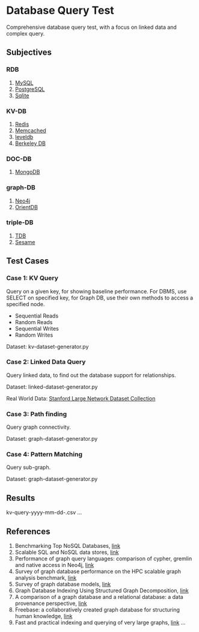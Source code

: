 # Database Query Test

Comprehensive database query test, with a focus on linked data and complex query.

## Subjectives

### RDB
1. [MySQL](http://www.mysql.com/)
2. [PostgreSQL](http://www.postgresql.org/)
3. [Sqlite](http://www.sqlite.org/)

### KV-DB
1. [Redis](http://redis.io/)
2. [Memcached](http://memcached.org/)
3. [leveldb](https://code.google.com/p/leveldb/)
4. [Berkeley DB](http://www.oracle.com/technetwork/database/database-technologies/berkeleydb/overview/index.html)

### DOC-DB
1. [MongoDB](http://www.mongodb.org/)

### graph-DB
1. [Neo4j](http://www.neo4j.org/)
2. [OrientDB](http://www.orientechnologies.com/orientdb/)

### triple-DB
1. [TDB](https://jena.apache.org/)
2. [Sesame](http://www.openrdf.org/)

## Test Cases

### Case 1: KV Query

Query on a given key, for showing baseline performance.
For DBMS, use SELECT on specified key, for Graph DB, use their own methods to access a specified node.

* Sequential Reads
* Random Reads
* Sequential Writes
* Random Writes

Dataset: kv-dataset-generator.py

### Case 2: Linked Data Query

Query linked data, to find out the database support for relationships.

Dataset: linked-dataset-generator.py

Real World Data: [Stanford Large Network Dataset Collection](http://snap.stanford.edu/data/)

### Case 3: Path finding

Query graph connectivity.

Dataset: graph-dataset-generator.py

### Case 4: Pattern Matching

Query sub-graph.

Dataset: graph-dataset-generator.py

## Results

kv-query-yyyy-mm-dd-.csv
...

## References

1. Benchmarking Top NoSQL Databases, [link](http://www.datastax.com/resources/whitepapers/benchmarking-top-nosql-databases)
2. Scalable SQL and NoSQL data stores, [link](http://dl.acm.org/citation.cfm?id=1978919)
3. Performance of graph query languages: comparison of cypher, gremlin and native access in Neo4j, [link](http://dl.acm.org/citation.cfm?id=2457351)
4. Survey of graph database performance on the HPC scalable graph analysis benchmark, [link](http://dl.acm.org/citation.cfm?id=1927590)
5. Survey of graph database models, [link](http://dl.acm.org/citation.cfm?id=1322433)
6. Graph Database Indexing Using Structured Graph Decomposition, [link](http://ieeexplore.ieee.org/xpl/login.jsp?tp=&arnumber=4221746&url=http%3A%2F%2Fieeexplore.ieee.org%2Fxpls%2Fabs_all.jsp%3Farnumber%3D4221746)
7. A comparison of a graph database and a relational database: a data provenance perspective, [link](http://dl.acm.org/citation.cfm?id=1900067)
8. Freebase: a collaboratively created graph database for structuring human knowledge, [link](http://dl.acm.org/citation.cfm?id=1376746)
9. Fast and practical indexing and querying of very large graphs, [link](http://dl.acm.org/citation.cfm?id=1247573)
...

